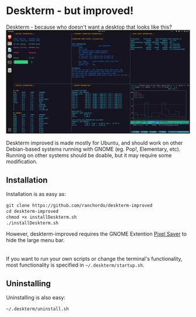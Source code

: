 # Deskterm - but improved!
Deskterm - because who doesn't want a desktop that looks like this?  
![Screenshot](https://raw.githubusercontent.com/ranchordo/deskterm-improved/other/screenshot.png)
  
Deskterm improved is made mostly for Ubuntu, and should work on other Debian-based systems running with GNOME (eg. Pop!, Elementary, etc). Running on other systems should be doable, but it may require some modification.  
## Installation
Installation is as easy as:
```
git clone https://github.com/ranchordo/deskterm-improved
cd deskterm-improved
chmod +x installDeskterm.sh
./installDeskterm.sh
```
However, deskterm-improved requires the GNOME Extention [Pixel Saver](https://github.com/pixel-saver/pixel-saver) to hide the large menu bar.  
<br><br>
If you want to run your own scripts or change the terminal's functionality, most functionality is specified in `~/.deskterm/startup.sh`.
  
## Uninstalling
Uninstalling is also easy:
```
~/.deskterm/uninstall.sh
```
